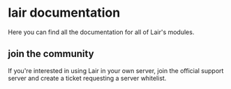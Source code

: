 # lair documentation
Here you can find all the documentation for all of Lair's modules.

## join the community
If you're interested in using Lair in your own server, join the official support server and create a ticket requesting a server whitelist.
